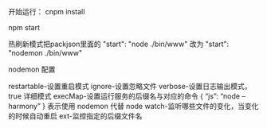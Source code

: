 
开始运行：
cnpm install

npm start 

热刷新模式把packjson里面的 "start": "node ./bin/www"
改为  "start": "nodemon ./bin/www"


nodemon 配置

restartable-设置重启模式 
ignore-设置忽略文件 
verbose-设置日志输出模式，true 详细模式 
execMap-设置运行服务的后缀名与对应的命令 
{ 
“js”: “node –harmony”
} 
表示使用 nodemon 代替 node 
watch-监听哪些文件的变化，当变化的时候自动重启 
ext-监控指定的后缀文件名